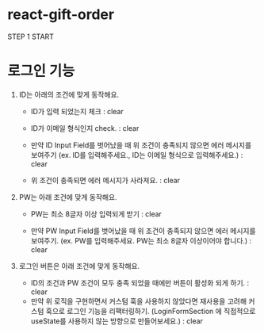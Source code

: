 # react-gift-order
STEP 1  START

# 로그인 기능
1. ID는 아래의 조건에 맞게 동작해요.

    - ID가 입력 되었는지 체크 : clear

    - ID가 이메일 형식인지 check. : clear

    - 만약 ID Input Field를 벗어났을 때 위 조건이 충족되지 않으면 에러 메시지를 보여주기 
      (ex. ID를 입력해주세요., ID는 이메일 형식으로 입력해주세요.) : clear

    - 위 조건이 충족되면 에러 메시지가 사라져요. : clear

2. PW는 아래 조건에 맞게 동작해요.
    - PW는 최소 8글자 이상 입력되게 받기 : clear

    - 만약 PW Input Field를 벗어났을 때 위 조건이 충족되지 않으면 에러 메시지를 보여주기. (ex. PW를 입력해주세요. PW는 최소 8글자 이상이어야 합니다.) : clear

3. 로그인 버튼은 아래 조건에 맞게 동작해요.

    - ID의 조건과 PW 조건이 모두 충족 되었을 때에만 버튼이 활성화 되게 하기. : clear
    - 만약 위 로직을 구현하면서 커스텀 훅을 사용하지 않았다면 재사용을 고려해 커스텀 훅으로 로그인 기능을 리팩터링하기. (LoginFormSection 에 직접적으로 useState를 사용하지 않는 방향으로 만들어보세요.) : clear